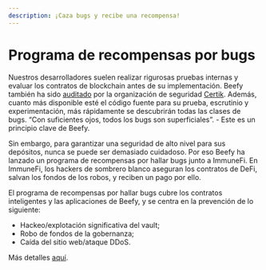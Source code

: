 ```yaml
---
description: ¡Caza bugs y recibe una recompensa!
---
```


# Programa de recompensas por bugs

Nuestros desarrolladores suelen realizar rigurosas pruebas internas y evaluar los contratos de blockchain antes de su implementación. Beefy también ha sido [auditado](https://github.com/beefyfinance/beefy-audits) por la organización de seguridad [Certik](https://www.certik.com/projects/beefyfinance). Además, cuanto más disponible esté el código fuente para su prueba, escrutinio y experimentación, más rápidamente se descubrirán todas las clases de bugs. “Con suficientes ojos, todos los bugs son superficiales”. - Este es un principio clave de Beefy.

Sin embargo, para garantizar una seguridad de alto nivel para sus depósitos, nunca se puede ser demasiado cuidadoso. Por eso Beefy ha lanzado un programa de recompensas por hallar bugs junto a ImmuneFi. En ImmuneFi, los hackers de sombrero blanco aseguran los contratos de DeFi, salvan los fondos de los robos, y reciben un pago por ello.

El programa de recompensas por hallar bugs cubre los contratos inteligentes y las aplicaciones de Beefy, y se centra en la prevención de lo siguiente:

* Hackeo/explotación significativa del vault;
* Robo de fondos de la gobernanza;
* Caída del sitio web/ataque DDoS.

Más detalles [aquí](https://immunefi.com/bounty/beefyfinance/).
